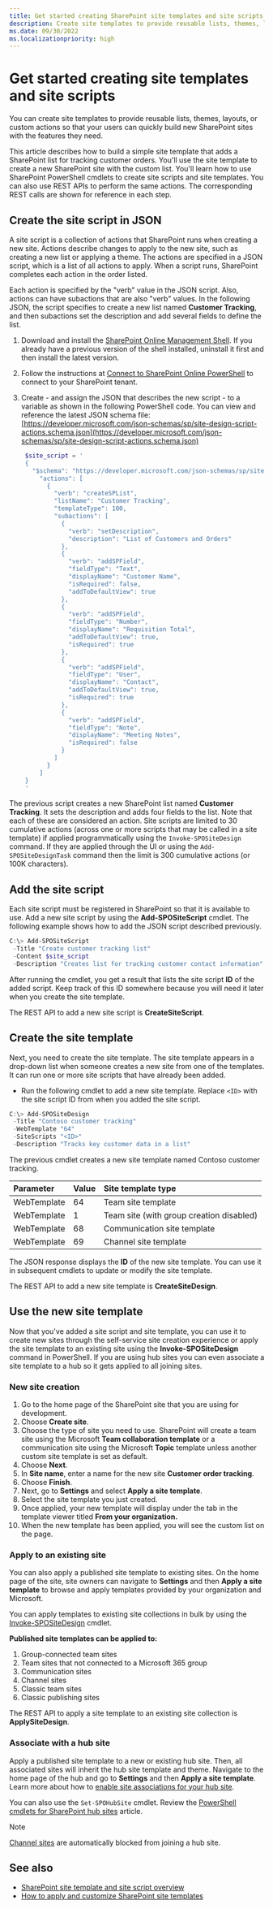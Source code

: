 ```yaml
---
title: Get started creating SharePoint site templates and site scripts
description: Create site templates to provide reusable lists, themes, layouts, pages, or custom actions so that your users can quickly build new SharePoint sites with the features they need.
ms.date: 09/30/2022
ms.localizationpriority: high
---
```


# Get started creating site templates and site scripts

You can create site templates to provide reusable lists, themes, layouts, or custom actions so that your users can quickly build new SharePoint sites with the features they need.

This article describes how to build a simple site template that adds a SharePoint list for tracking customer orders. You'll use the site template to create a new SharePoint site with the custom list. You'll learn how to use SharePoint PowerShell cmdlets to create site scripts and site templates. You can also use REST APIs to perform the same actions. The corresponding REST calls are shown for reference in each step.

## Create the site script in JSON

A site script is a collection of actions that SharePoint runs when creating a new site. Actions describe changes to apply to the new site, such as creating a new list or applying a theme. The actions are specified in a JSON script, which is a list of all actions to apply. When a script runs, SharePoint completes each action in the order listed.

Each action is specified by the "verb" value in the JSON script. Also, actions can have subactions that are also "verb" values. In the following JSON, the script specifies to create a new list named **Customer Tracking**, and then subactions set the description and add several fields to define the list.

1. Download and install the [SharePoint Online Management Shell](https://www.microsoft.com/download/details.aspx?id=35588). If you already have a previous version of the shell installed, uninstall it first and then install the latest version.
1. Follow the instructions at [Connect to SharePoint Online PowerShell](https://technet.microsoft.com/library/fp161372.aspx) to connect to your SharePoint tenant.
1. Create - and assign the JSON that describes the new script - to a variable as shown in the following PowerShell code. You can view and reference the latest JSON schema file: [https://developer.microsoft.com/json-schemas/sp/site-design-script-actions.schema.json](https://developer.microsoft.com/json-schemas/sp/site-design-script-actions.schema.json)

    ```powershell
     $site_script = '
     {
       "$schema": "https://developer.microsoft.com/json-schemas/sp/site-design-script-actions.schema.json",
         "actions": [
           {
             "verb": "createSPList",
             "listName": "Customer Tracking",
             "templateType": 100,
             "subactions": [
               {
                 "verb": "setDescription",
                 "description": "List of Customers and Orders"
               },
               {
                 "verb": "addSPField",
                 "fieldType": "Text",
                 "displayName": "Customer Name",
                 "isRequired": false,
                 "addToDefaultView": true
               },
               {
                 "verb": "addSPField",
                 "fieldType": "Number",
                 "displayName": "Requisition Total",
                 "addToDefaultView": true,
                 "isRequired": true
               },
               {
                 "verb": "addSPField",
                 "fieldType": "User",
                 "displayName": "Contact",
                 "addToDefaultView": true,
                 "isRequired": true
               },
               {
                 "verb": "addSPField",
                 "fieldType": "Note",
                 "displayName": "Meeting Notes",
                 "isRequired": false
               }
             ]
           }
         ]
     }
     '
    ```

The previous script creates a new SharePoint list named **Customer Tracking**. It sets the description and adds four fields to the list. Note that each of these are considered an action. Site scripts are limited to 30 cumulative actions (across one or more scripts that may be called in a site template) if applied programmatically using the `Invoke-SPOSiteDesign` command. If they are applied through the UI or using the `Add-SPOSiteDesignTask` command then the limit is 300 cumulative actions (or 100K characters).

## Add the site script

Each site script must be registered in SharePoint so that it is available to use. Add a new site script by using the **Add-SPOSiteScript** cmdlet. The following example shows how to add the JSON script described previously.

```powershell
C:\> Add-SPOSiteScript
 -Title "Create customer tracking list"
 -Content $site_script
 -Description "Creates list for tracking customer contact information"
```

After running the cmdlet, you get a result that lists the site script **ID** of the added script. Keep track of this ID somewhere because you will need it later when you create the site template.

The REST API to add a new site script is **CreateSiteScript**.

## Create the site template

Next, you need to create the site template. The site template appears in a drop-down list when someone creates a new site from one of the templates. It can run one or more site scripts that have already been added.

- Run the following cmdlet to add a new site template. Replace `<ID>` with the site script ID from when you added the site script.

```powershell
C:\> Add-SPOSiteDesign
 -Title "Contoso customer tracking"
 -WebTemplate "64"
 -SiteScripts "<ID>"
 -Description "Tracks key customer data in a list"
```

The previous cmdlet creates a new site template named Contoso customer tracking.

|  Parameter  | Value |            Site template type            |
| :---------- | :---- | :--------------------------------------- |
| WebTemplate | 64    | Team site template                       |
| WebTemplate | 1     | Team site (with group creation disabled) |
| WebTemplate | 68    | Communication site template              |
| WebTemplate | 69    | Channel site template                    |

The JSON response displays the **ID** of the new site template. You can use it in subsequent cmdlets to update or modify the site template.

The REST API to add a new site template is **CreateSiteDesign**.

## Use the new site template

Now that you've added a site script and site template, you can use it to create new sites through the self-service site creation experience or apply the site template to an existing site using the **Invoke-SPOSiteDesign** command in PowerShell. If you are using hub sites you can even associate a site template to a hub so it gets applied to all joining sites.

### New site creation

1. Go to the home page of the SharePoint site that you are using for development.
1. Choose **Create site**.
1. Choose the type of site you need to use. SharePoint will create a team site using the Microsoft **Team collaboration template** or a communication site using the Microsoft **Topic** template unless another custom site template is set as default.
1. Choose **Next**.
1. In **Site name**, enter a name for the new site **Customer order tracking**.
1. Choose **Finish**.
1. Next, go to **Settings** and select **Apply a site template**.
1. Select the site template you just created.
1. Once applied, your new template will display under the tab in the template viewer titled **From your organization.**
1. When the new template has been applied, you will see the custom list on the page.

### Apply to an existing site

You can also apply a published site template to existing sites. On the home page of the site, site owners can navigate to **Settings** and then **Apply a site template** to browse and apply templates provided by your organization and Microsoft.

You can apply templates to existing site collections in bulk by using the [Invoke-SPOSiteDesign](/powershell/module/sharepoint-online/Invoke-SPOSiteDesign) cmdlet.

**Published site templates can be applied to:**

1. Group-connected team sites
1. Team sites that not connected to a Microsoft 365 group
1. Communication sites
1. Channel sites
1. Classic team sites
1. Classic publishing sites

The REST API to apply a site template to an existing site collection is **ApplySiteDesign**.

### Associate with a hub site

Apply a published site template to a new or existing hub site. Then, all associated sites will inherit the hub site template and theme. Navigate to the home page of the hub and go to **Settings** and then **Apply a site template**. Learn more about how to [enable site associations for your hub site](https://support.microsoft.com/office/set-up-your-sharepoint-hub-site-e2daed64-658c-4462-aeaf-7d1a92eba098).

You can also use the `Set-SPOHubSite` cmdlet. Review the [PowerShell cmdlets for SharePoint hub sites](../features/hub-site/hub-site-powershell.md) article.

>[!NOTE]
> [Channel sites](/sharepoint/teams-connected-sites) are automatically blocked from joining a hub site.

## See also

- [SharePoint site template and site script overview](site-design-overview.md)
- [How to apply and customize SharePoint site templates](https://support.microsoft.com/office/apply-and-customize-sharepoint-site-templates-39382463-0e45-4d1b-be27-0e96aeec8398)
